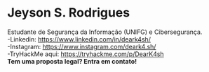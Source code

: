 # Jeyson S. Rodrigues
Estudante de Segurança da Informação (UNIFG) e Cibersegurança. <br>
-Linkedin: https://www.linkedin.com/in/deark4sh/ <br>
-Instagram: https://www.instagram.com/deark4.sh/ <br>
-TryHackMe aqui: https://tryhackme.com/p/DearK4sh <br>
**Tem uma proposta legal? Entra em contato!**
